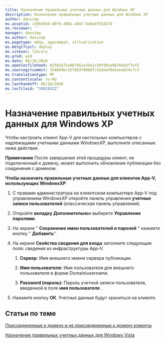 ```yaml
---
title: Назначение правильных учетных данных для Windows XP
description: Назначение правильных учетных данных для Windows XP
author: dansimp
ms.assetid: cddbd556-d8f9-4981-a947-6e8e3f552b70
ms.reviewer: ''
manager: dansimp
ms.author: dansimp
ms.pagetype: mdop, appcompat, virtualization
ms.mktglfcycl: deploy
ms.sitesec: library
ms.prod: w10
ms.date: 06/16/2016
ms.openlocfilehash: 81581b75a9b7d5ce35e1c50fd01e0b7bbd3f7ef5
ms.sourcegitcommit: 354664bc527d93f80687cd2eba70d1eea024c7c3
ms.translationtype: MT
ms.contentlocale: ru-RU
ms.lasthandoff: 06/26/2020
ms.locfileid: "10819322"
---
```

# Назначение правильных учетных данных для Windows XP


Чтобы настроить клиент App-V для настольных компьютеров с надлежащими учетными данными WindowsXP, выполните описанные ниже действия.

**Примечание**  После завершения этой процедуры клиент, не подключенный к домену, может выполнить обновление публикации без соединения с доменом.

 

**Чтобы назначить правильные учетные данные для клиентов App-V, использующих WindowsXP**

1.  С правами администратора на клиентском компьютере App-V под управлением WindowsXP откройте панель управления **учетные записи пользователей** (классическая панель управления).

2.  Откройте **вкладку Дополнительно**и выберите **Управление паролями**.

3.  На экране " **Сохранение имен пользователей и паролей** " нажмите кнопку " **Добавить**".

4.  На экране **Свойства сведения для входа** заполните следующие поля: сведения из инфраструктуры App-V.

    1.  **Сервер:** Имя внешнего имени сервера публикации.

    2.  **Имя пользователя:** Имя пользователя для внешнего пользователя в форме Domain\\username.

    3.  **Password (пароль):** Пароль учетной записи пользователя, введенной в поле **имя пользователя** .

5.  Нажмите кнопку **ОК**. Учетные данные будут храниться на клиенте.

## Статьи по теме


[Присоединенные к домену и не присоединенные к домену клиенты](domain-joined-and-non-domain-joined-clients.md)

[Назначение правильных учетных данных для Windows Vista](how-to-assign--the-proper-credentials-for-windows-vista.md)

 

 





